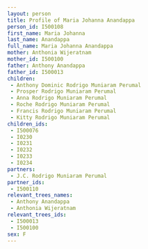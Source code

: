 ```yaml
---
layout: person
title: Profile of Maria Johanna Anandappa
person_id: I500108
first_name: Maria Johanna
last_name: Anandappa
full_name: Maria Johanna Anandappa
mother: Anthonia Wijeratnam
mother_id: I500100
father: Anthony Anandappa
father_id: I500013
children:
 - Anthony Dominic Rodrigo Muniaram Perumal
 - Prosper Rodrigo Muniaram Perumal
 - Anna Rodrigo Muniaram Perumal
 - Roche Rodrigo Muniaram Perumal
 - Francis Rodrigo Muniaram Perumal
 - Kitty Rodrigo Muniaram Perumal
children_ids:
 - I500076
 - I0230
 - I0231
 - I0232
 - I0233
 - I0234
partners:
 - J.C. Rodrigo Muniaram Perumal
partner_ids:
 - I500110
relevant_trees_names:
 - Anthony Anandappa
 - Anthonia Wijeratnam
relevant_trees_ids:
 - I500013
 - I500100
sex: F
---
```


